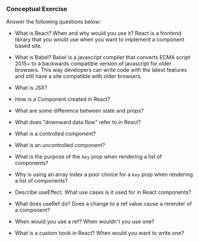 ### Conceptual Exercise

Answer the following questions below:

- What is React? When and why would you use it?
  React is a frontend library that you would use when you want to implement a component based site. 

- What is Babel?
  Babel is a javascript compiler that converts ECMA script 2015+ to a backwards compatible version of javascript for older browsers. This way developers can write code with the latest features and still have a site compatible with older browsers.
  
- What is JSX?

- How is a Component created in React?

- What are some difference between state and props?

- What does "downward data flow" refer to in React?

- What is a controlled component?

- What is an uncontrolled component?

- What is the purpose of the `key` prop when rendering a list of components?

- Why is using an array index a poor choice for a `key` prop when rendering a list of components?

- Describe useEffect.  What use cases is it used for in React components?

- What does useRef do?  Does a change to a ref value cause a rerender of a component?

- When would you use a ref? When wouldn't you use one?

- What is a custom hook in React? When would you want to write one?
